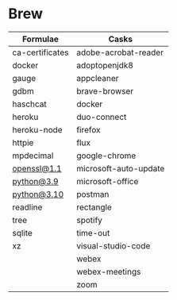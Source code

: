 # Brew

| Formulae        | Casks                 |
| --------------- | --------------------- |
| ca-certificates | adobe-acrobat-reader  |
| docker          | adoptopenjdk8         |
| gauge           | appcleaner            |
| gdbm            | brave-browser         |
| haschcat        | docker                |
| heroku          | duo-connect           |
| heroku-node     | firefox               |
| httpie          | flux                  |
| mpdecimal       | google-chrome         |
| openssl@1.1     | microsoft-auto-update |
| python@3.9      | microsoft-office      |
| python@3.10     | postman               |
| readline        | rectangle             |
| tree            | spotify               |
| sqlite          | time-out              |
| xz              | visual-studio-code    |
|                 | webex                 |
|                 | webex-meetings        |
|                 | zoom                  |
